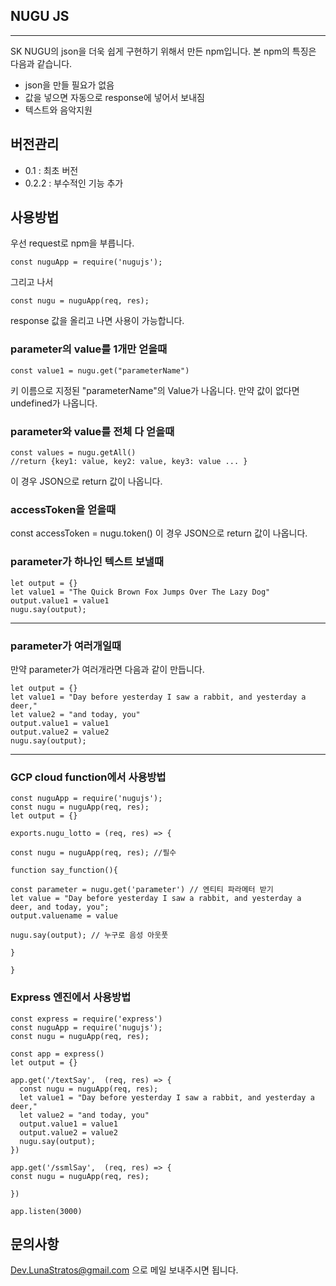 
## NUGU JS ##
***

SK NUGU의 json을 더욱 쉽게 구현하기 위해서 만든 npm입니다.
본 npm의 특징은 다음과 같습니다.

* json을 만들 필요가 없음
* 값을 넣으면 자동으로 response에 넣어서 보내짐
* 텍스트와 음악지원

## 버전관리 ##

* 0.1 : 최초 버전
* 0.2.2 : 부수적인 기능 추가

## 사용방법 ##

우선 request로 npm을 부릅니다.

    const nuguApp = require('nugujs');

그리고 나서

    const nugu = nuguApp(req, res);

response 값을 올리고 나면 사용이 가능합니다.

### parameter의 value를 1개만 얻을때 ###

	const value1 = nugu.get("parameterName")

키 이름으로 지정된 "parameterName"의 Value가 나옵니다. 만약 값이 없다면 undefined가 나옵니다.

### parameter와 value를 전체 다 얻을때 ###

	const values = nugu.getAll()
	//return {key1: value, key2: value, key3: value ... }
이 경우 JSON으로 return 값이 나옵니다.

### accessToken을 얻을때 ###

const accessToken = nugu.token()
이 경우 JSON으로 return 값이 나옵니다.

### parameter가 하나인 텍스트 보낼때 ###

	let output = {}
	let value1 = "The Quick Brown Fox Jumps Over The Lazy Dog"
	output.value1 = value1
	nugu.say(output);

***
### parameter가 여러개일때 ###
만약 parameter가 여러개라면 다음과 같이 만듭니다.

    let output = {}
    let value1 = "Day before yesterday I saw a rabbit, and yesterday a deer,"
    let value2 = "and today, you"
    output.value1 = value1
    output.value2 = value2
    nugu.say(output);

***

### GCP cloud function에서 사용방법 ###

    const nuguApp = require('nugujs');
    const nugu = nuguApp(req, res);
    let output = {}
    
    exports.nugu_lotto = (req, res) => {
    
    const nugu = nuguApp(req, res); //필수
   
    function say_function(){
    
    const parameter = nugu.get('parameter') // 엔티티 파라메터 받기
    let value = "Day before yesterday I saw a rabbit, and yesterday a deer, and today, you";
    output.valuename = value
    
    nugu.say(output); // 누구로 음성 아웃풋
    
    }    
    
    }


### Express 엔진에서 사용방법 ###

    const express = require('express')
    const nuguApp = require('nugujs');
    const nugu = nuguApp(req, res);

    const app = express()
    let output = {}

    app.get('/textSay',  (req, res) => {
      const nugu = nuguApp(req, res);
      let value1 = "Day before yesterday I saw a rabbit, and yesterday a deer,"
      let value2 = "and today, you"
      output.value1 = value1
      output.value2 = value2
      nugu.say(output);
    })

    app.get('/ssmlSay',  (req, res) => {
    const nugu = nuguApp(req, res);

    })

    app.listen(3000)

## 문의사항 ##

Dev.LunaStratos@gmail.com 으로 메일 보내주시면 됩니다.
